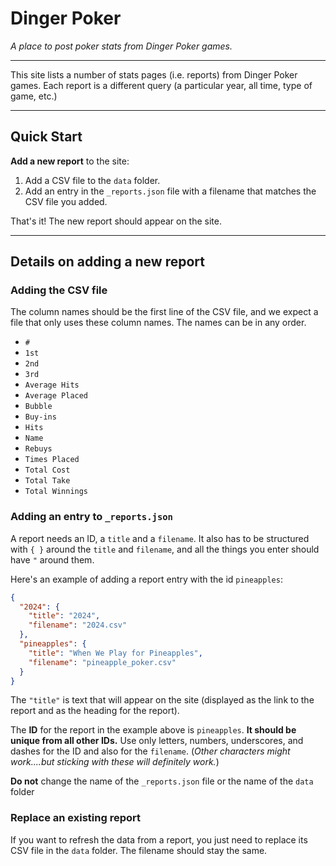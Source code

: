 # Dinger Poker

_A place to post poker stats from Dinger Poker games._

---

This site lists a number of stats pages (i.e. reports) from Dinger Poker games. Each report is a different query (a particular year, all time, type of game, etc.)

---

## Quick Start

**Add a new report** to the site:

1. Add a CSV file to the `data` folder.
2. Add an entry in the `_reports.json` file with a filename that matches the CSV file you added.

That's it! The new report should appear on the site.

---

## Details on adding a new report 

### Adding the CSV file

The column names should be the first line of the CSV file, and we expect a file that only uses these column names. The names can be in any order.

- `#`
- `1st`
- `2nd`
- `3rd`
- `Average Hits`
- `Average Placed`
- `Bubble`
- `Buy-ins`
- `Hits`
- `Name`
- `Rebuys`
- `Times Placed`
- `Total Cost`
- `Total Take`
- `Total Winnings`

### Adding an entry to `_reports.json`

A report needs an ID, a `title` and a `filename`. It also has to be structured with `{ }` around the `title` and `filename`, and all the things you enter should have `"` around them. 

Here's an example of adding a report entry with the id `pineapples`:

```json
{
  "2024": {
    "title": "2024",
    "filename": "2024.csv"
  },
  "pineapples": {
    "title": "When We Play for Pineapples",
    "filename": "pineapple_poker.csv"
  }
}
```

The `"title"` is text that will appear on the site (displayed as the link to the report and as the heading for the report).

The **ID** for the report in the example above is `pineapples`. **It should be unique from all other IDs.** Use only letters, numbers, underscores, and dashes for the ID and also for the `filename`. (_Other characters might work....but sticking with these will definitely work._)

**Do not** change the name of the `_reports.json` file or the name of the `data` folder

### Replace an existing report

If you want to refresh the data from a report, you just need to replace its CSV file in the `data` folder. The filename should stay the same.


